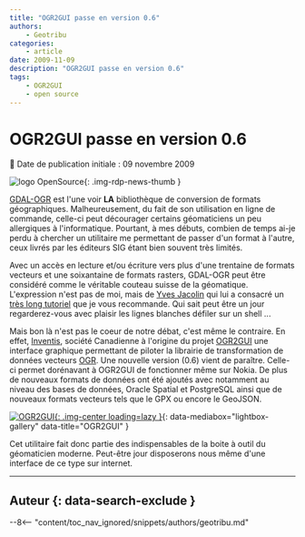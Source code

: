 ```yaml
---
title: "OGR2GUI passe en version 0.6"
authors:
    - Geotribu
categories:
    - article
date: 2009-11-09
description: "OGR2GUI passe en version 0.6"
tags:
    - OGR2GUI
    - open source
---
```


# OGR2GUI passe en version 0.6

:calendar: Date de publication initiale : 09 novembre 2009

![logo OpenSource](https://cdn.geotribu.fr/img/logos-icones/opensource.png "Logo Open Source Foundation"){: .img-rdp-news-thumb }

[GDAL-OGR](http://www.gdal.org/index.html) est l'une voir **LA** bibliothèque de conversion de formats géographiques. Malheureusement, du fait de son utilisation en ligne de commande, celle-ci peut décourager certains géomaticiens un peu allergiques à l'informatique. Pourtant, à mes débuts, combien de temps ai-je perdu à chercher un utilitaire me permettant de passer d'un format à l'autre, ceux livrés par les éditeurs SIG étant bien souvent très limités.

Avec un accès en lecture et/ou écriture vers plus d'une trentaine de formats vecteurs et une soixantaine de formats rasters, GDAL-OGR peut être considéré comme le véritable couteau suisse de la géomatique. L'expression n'est pas de moi, mais de [Yves Jacolin](http://wiki.osgeo.org/wiki/User:Yjacolin) qui lui a consacré un [très long tutoriel](http://georezo.net/wiki/main:logiciels:gdal:couteau_suisse:start) que je vous recommande. Qui sait peut être un jour regarderez-vous avec plaisir les lignes blanches défiler sur un shell ...

Mais bon là n'est pas le coeur de notre débat, c'est même le contraire. En effet, [Inventis](http://www.inventis.ca/en/home.php), société Canadienne à l'origine du projet [OGR2GUI](http://www.ogr2gui.ca) une interface graphique permettant de piloter la librairie de transformation de données vecteurs [OGR](http://www.gdal.org/ogr/). Une nouvelle version (0.6) vient de paraître. Celle-ci permet dorénavant à OGR2GUI de fonctionner même sur Nokia. De plus de nouveaux formats de données ont été ajoutés avec notamment au niveau des bases de données, Oracle Spatial et PostgreSQL ainsi que de nouveaux formats vecteurs tels que le GPX ou encore le GeoJSON.

[![OGR2GUI](https://cdn.geotribu.fr/img/articles-blog-rdp/articles/2009/ogr2gui.jpg "OGR2GUI"){: .img-center loading=lazy }](https://cdn.geotribu.fr/img/articles-blog-rdp/articles/2009/ogr2gui.jpg){: data-mediabox="lightbox-gallery" data-title="OGR2GUI" }

Cet utilitaire fait donc partie des indispensables de la boite à outil du géomaticien moderne. Peut-être jour disposerons nous même d'une interface de ce type sur internet.

----

## Auteur {: data-search-exclude }

--8<-- "content/toc_nav_ignored/snippets/authors/geotribu.md"

